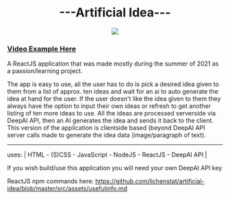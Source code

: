 
<div  align="center"><h1> ---Artificial Idea--- </h1></div>

<div  align="center">
<img  src="https://github.com/lichenstat/artificial-idea/blob/clientside-based/src/assets/logo512.png?raw=true"/>
</div>

### [Video Example Here](https://www.youtube.com/watch?v=2z-NAyJqHJ0) ###

A ReactJS application that was made mostly during the summer of 2021 as a
passion/learning project.

The app is easy to use, all the user has to do is pick a desired idea given
to them from a list of approx. ten ideas and wait for an ai to auto generate
the idea at hand for the user. If the user doesn't like the idea given to them
they always have the option to input their own ideas or refresh to get another
listing of ten more ideas to use. All the ideas are processed serverside via
DeepAI API, then an AI generates the idea and sends it back to the client.
This version of the application is clientside based (beyond DeepAI API
server calls made to generate the idea data (image/paragraph of text).

---

  uses: | HTML - (S)CSS - JavaScript - NodeJS - ReactJS - DeepAI API |

If you wish build/use this application you will need your own DeepAI API key

ReactJS npm commands here: https://github.com/lichenstat/artificial-idea/blob/master/src/assets/usefulinfo.md

  
